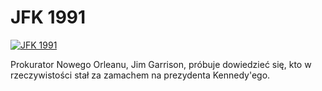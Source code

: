 JFK 1991 
=============
[![JFK 1991 ](http://vidos.pl/images/player.gif)](http://vidos.pl/jfk-1991)

 Prokurator Nowego Orleanu, Jim Garrison, próbuje dowiedzieć się, kto w rzeczywistości stał za zamachem na prezydenta Kennedy'ego.

